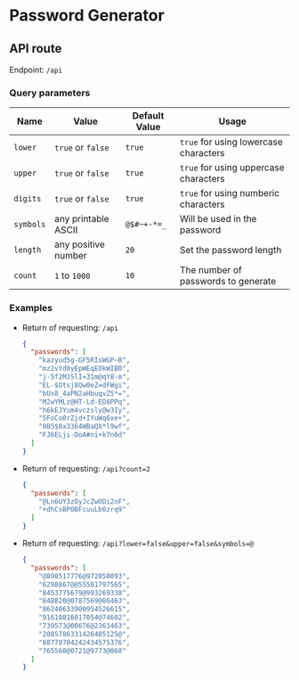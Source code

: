 # Password Generator

## API route

Endpoint: `/api`

### Query parameters
| Name  | Value | Default Value | Usage |
|-------|-------|---------------|-------|
| `lower` | `true` or `false` | `true` | `true` for using lowercase characters |
| `upper` | `true` or `false` | `true` | `true` for using uppercase characters |
| `digits` | `true` or `false` | `true` | `true` for using numberic characters |
| `symbols` | any printable ASCII | `@$#~+-*=_` | Will be used in the password |
| `length` | any positive number | `20` | Set the password length |
| `count` | `1` to `1000` | `10` | The number of passwords to generate |


### Examples


- Return of requesting: `/api`

  ```json
  {
    "passwords": [
      "kazyud5g-GF5RIsWGP~B",
      "mz2vYd0yEpWEqEOkWIB0",
      "j-5f2MJSlI=31m@qY8-m",
      "EL-$Otsj8Qw0eZ=dFWgi",
      "bUx8_4aPN2aHbuqvZ5*=",
      "M2wYMLz@HT-Ld-ED8PPq",
      "h6kEJYum4vczsly@w3Iy",
      "5FoCo0rZjd+IYuWq6xe+",
      "0B5$0x3364WBaQX*l9wf",
      "FJ6ELji-DoA#ni+k7n6d"
    ]
  }
  ```

- Return of requesting: `/api?count=2`

  ```json
  {
    "passwords": [
      "@Ln6UY3zOyJcZwODi2nF",
      "+dhCsBPOBFcuuLb0zrq9"
    ]
  }
  ```

- Return of requesting: `/api?lower=false&upper=false&symbols=@`

  ```json
  {
    "passwords": [
      "@898517776@972050093",
      "6298867@@55581797565",
      "8453775679@993269338",
      "848820@0787569@86463",
      "86240633900954526615",
      "91610816017054@74602",
      "739573@00676@2361463",
      "2085786331426485125@",
      "88779704242434575376",
      "765560@0721@9773@068"
    ]
  }
  ```

